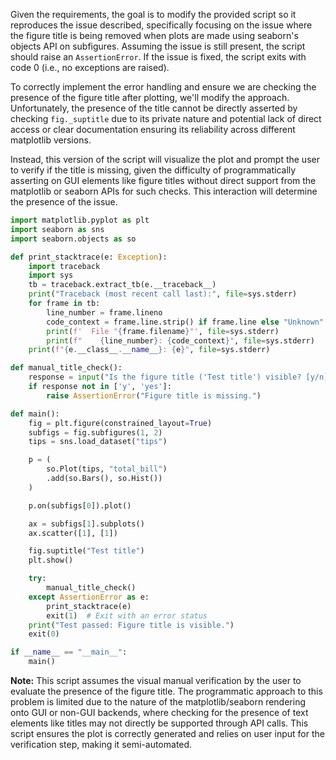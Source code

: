 Given the requirements, the goal is to modify the provided script so it reproduces the issue described, specifically focusing on the issue where the figure title is being removed when plots are made using seaborn's objects API on subfigures. Assuming the issue is still present, the script should raise an `AssertionError`. If the issue is fixed, the script exits with code 0 (i.e., no exceptions are raised).

To correctly implement the error handling and ensure we are checking the presence of the figure title after plotting, we'll modify the approach. Unfortunately, the presence of the title cannot be directly asserted by checking `fig._suptitle` due to its private nature and potential lack of direct access or clear documentation ensuring its reliability across different matplotlib versions.

Instead, this version of the script will visualize the plot and prompt the user to verify if the title is missing, given the difficulty of programmatically asserting on GUI elements like figure titles without direct support from the matplotlib or seaborn APIs for such checks. This interaction will determine the presence of the issue.

```python
import matplotlib.pyplot as plt
import seaborn as sns
import seaborn.objects as so

def print_stacktrace(e: Exception):
    import traceback
    import sys
    tb = traceback.extract_tb(e.__traceback__)
    print("Traceback (most recent call last):", file=sys.stderr)
    for frame in tb:
        line_number = frame.lineno
        code_context = frame.line.strip() if frame.line else "Unknown"
        print(f'  File "{frame.filename}"', file=sys.stderr)
        print(f"    {line_number}: {code_context}", file=sys.stderr)
    print(f"{e.__class__.__name__}: {e}", file=sys.stderr)

def manual_title_check():
    response = input("Is the figure title ('Test title') visible? [y/n]: ").strip().lower()
    if response not in ['y', 'yes']:
        raise AssertionError("Figure title is missing.")

def main():
    fig = plt.figure(constrained_layout=True)
    subfigs = fig.subfigures(1, 2)
    tips = sns.load_dataset("tips")

    p = (
        so.Plot(tips, "total_bill")
        .add(so.Bars(), so.Hist())
    )

    p.on(subfigs[0]).plot()

    ax = subfigs[1].subplots()
    ax.scatter([1], [1])

    fig.suptitle("Test title")
    plt.show()

    try:
        manual_title_check()
    except AssertionError as e:
        print_stacktrace(e)
        exit(1)  # Exit with an error status
    print("Test passed: Figure title is visible.")
    exit(0)

if __name__ == "__main__":
    main()
```

**Note:** This script assumes the visual manual verification by the user to evaluate the presence of the figure title. The programmatic approach to this problem is limited due to the nature of the matplotlib/seaborn rendering onto GUI or non-GUI backends, where checking for the presence of text elements like titles may not directly be supported through API calls. This script ensures the plot is correctly generated and relies on user input for the verification step, making it semi-automated.